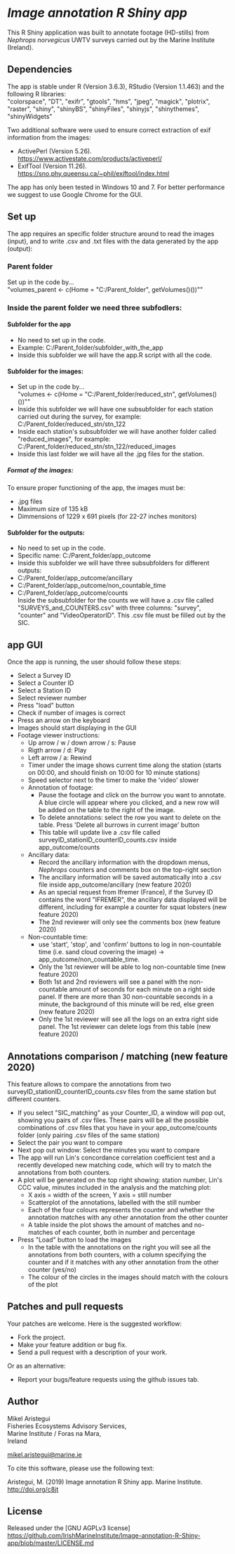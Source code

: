 # *Image annotation R Shiny app*

This R Shiny application was built to annotate footage (HD-stills) from _Nephrops norvegicus_ UWTV surveys carried out by the Marine Institute (Ireland).


## Dependencies

The app is stable under R (Version 3.6.3), RStudio (Version 1.1.463) and the following R libraries:  
"colorspace", "DT", "exifr", "gtools", "hms", "jpeg", "magick", "plotrix", "raster", "shiny", "shinyBS", "shinyFiles", "shinyjs", "shinythemes", "shinyWidgets"  

Two additional software were used to ensure correct extraction of exif information from the images:

* ActivePerl (Version 5.26). https://www.activestate.com/products/activeperl/
* ExifTool (Version 11.26). https://sno.phy.queensu.ca/~phil/exiftool/index.html

The app has only been tested in Windows 10 and 7. For better performance we suggest to use Google Chrome for the GUI.



## Set up

The app requires an specific folder structure around to read the images (input), and to write .csv and .txt files with the data generated by the app (output):

### Parent folder
Set up in the code by...  
"volumes_parent <- c(Home = "C:/Parent_folder", getVolumes()())""


### Inside the parent folder we need three subfodlers:

#### Subfolder for the app
* No need to set up in the code.  
* Example: C:/Parent_folder/subfolder_with_the_app  
* Inside this subfolder we will have the app.R script with all the code.

#### Subfolder for the images:
* Set up in the code by...  
"volumes <- c(Home = "C:/Parent_folder/reduced_stn", getVolumes()())""
* Inside this subfolder we will have one subsubfolder for each station carried out during the survey, for example: C:/Parent_folder/reduced_stn/stn_122
* Inside each station's subsubfolder we will have another folder called "reduced_images", for example: C:/Parent_folder/reduced_stn/stn_122/reduced_images
* Inside this last folder we will have all the .jpg files for the station.

##### Format of the images:
To ensure proper functioning of the app, the images must be:
* .jpg files
* Maximum size of 135 kB
* Dimmensions of 1229 x 691 pixels (for 22-27 inches monitors)


#### Subfolder for the outputs:
* No need to set up in the code.  
* Specific name: C:/Parent_folder/app_outcome  
* Inside this subfolder we will have three subsubfolders for different outputs:  
* C:/Parent_folder/app_outcome/ancillary  
* C:/Parent_folder/app_outcome/non_countable_time  
* C:/Parent_folder/app_outcome/counts  
Inside the subsubfolder for the counts we will have a .csv file called "SURVEYS_and_COUNTERS.csv" with three columns: "survey", "counter" and "VideoOperatorID". This .csv file must be filled out by the SIC.  


## app GUI

Once the app is running, the user should follow these steps:
* Select a Survey ID
* Select a Counter ID
* Select a Station ID
* Select reviewer number
* Press "load" button
* Check if number of images is correct
* Press an arrow on the keyboard
* Images should start displaying in the GUI
* Footage viewer instructions:
  * Up arrow / w / down arrow / s: Pause
  * Rigth arrow / d: Play
  * Left arrow / a: Rewind
  * Timer under the image shows current time along the station (starts on 00:00, and should finish on 10:00 for 10 minute stations)
  * Speed selector next to the timer to make the 'video' slower
  * Annotation of footage:
    * Pause the footage and click on the burrow you want to annotate. A blue circle will appear where you clicked, and a new row will be added on the table to the right of the image.
    * To delete annotations: select the row you want to delete on the table. Press 'Delete all burrows in current image' button
    * This table will update live a .csv file called surveyID_stationID_counterID_counts.csv inside app_outcome/counts
  * Ancillary data:
    * Record the ancillary information with the dropdown menus, _Nephrops_ counters and comments box on the top-right section
    * The ancillary information will be saved automatically into a .csv file inside app_outcome/ancillary (new feature 2020)
    * As an special request from Ifremer (France), if the Survey ID contains the word "IFREMER", the ancillary data displayed will be different, including for example a counter for squat lobsters (new feature 2020)
    * The 2nd reviewer will only see the comments box (new feature 2020)
  * Non-countable time:
    * use 'start', 'stop', and 'confirm' buttons to log in non-countable time (i.e. sand cloud covering the image) -> app_outcome/non_countable_time.
    * Only the 1st reviewer will be able to log non-countable time (new feature 2020)
    * Both 1st and 2nd reviewers will see a panel with the non-countable amount of seconds for each minute on a right side panel. If there are more than 30 non-countable seconds in a minute, the background of this minute will be red, else green (new feature 2020)
    * Only the 1st reviewer will see all the logs on an extra right side panel. The 1st reviewer can delete logs from this table (new feature 2020)


## Annotations comparison / matching (new feature 2020)

This feature allows to compare the annotations from two surveyID_stationID_counterID_counts.csv files from the same station but different counters.
* If you select "SIC_matching" as your Counter_ID, a window will pop out, showing you pairs of .csv files. These pairs will be all the possible combinations of .csv files that you have in your app_outcome/counts folder (only pairing .csv files of the same station)
* Select the pair you want to compare
* Next pop out window: Select the minutes you want to compare
* The app will run Lin's concordance correlation coefficient test and a recently developed new matching code, which will try to match the annotations from both counters.
* A plot will be generated on the top right showing: station number, Lin's CCC value, minutes included in the analysis and the matching plot:
  * X axis = width of the screen, Y axis = still number
  * Scatterplot of the annotations, labelled with the still number
  * Each of the four colours represents the counter and whether the annotation matches with any other annotation from the other counter
  * A table inside the plot shows the amount of matches and no-matches of each counter, both in number and percentage
* Press "Load" button to load the images
  * In the table with the annotations on the right you will see all the annotations from both counters, with a column specifying the counter and if it matches with any other annotation from the other counter (yes/no)
  * The colour of the circles in the images should match with the colours of the plot


## Patches and pull requests

Your patches are welcome. Here is the suggested workflow:
* Fork the project.
* Make your feature addition or bug fix.
* Send a pull request with a description of your work.

Or as an alternative:
* Report your bugs/feature requests using the github issues tab.


## Author
Mikel Aristegui  
Fisheries Ecosystems Advisory Services,  
Marine Institute / Foras na Mara,  
Ireland

mikel.aristegui@marine.ie

To cite this software, please use the following text:

Aristegui, M. (2019) Image annotation R Shiny app. Marine Institute. http://doi.org/c8jt


## License
Released under the [GNU AGPLv3 license] https://github.com/IrishMarineInstitute/Image-annotation-R-Shiny-app/blob/master/LICENSE.md
